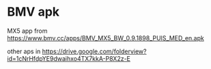 # BMV apk

MX5 app from https://www.bmv.cc/apps/BMV_MX5_BW_0.9.1898_PUIS_MED_en.apk

other aps in https://drive.google.com/folderview?id=1cNrHfdpYE9dwaihxo4TX7kkA-P8X2z-E
